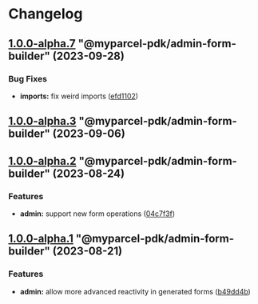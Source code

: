 # Changelog

<!-- MONODEPLOY:BELOW -->

## [1.0.0-alpha.7](https://github.com/myparcelnl/js-pdk/compare/@myparcel-pdk/admin-form-builder@1.0.0-alpha.6...@myparcel-pdk/admin-form-builder@1.0.0-alpha.7) "@myparcel-pdk/admin-form-builder" (2023-09-28)


### Bug Fixes

* **imports:** fix weird imports ([efd1102](https://github.com/myparcelnl/js-pdk/commit/efd11022f850391261f3b484305cffa4689265e2))




## [1.0.0-alpha.3](https://github.com/myparcelnl/js-pdk/compare/@myparcel-pdk/admin-form-builder@1.0.0-alpha.2...@myparcel-pdk/admin-form-builder@1.0.0-alpha.3) "@myparcel-pdk/admin-form-builder" (2023-09-06)




## [1.0.0-alpha.2](https://github.com/myparcelnl/js-pdk/compare/@myparcel-pdk/admin-form-builder@1.0.0-alpha.1...@myparcel-pdk/admin-form-builder@1.0.0-alpha.2) "@myparcel-pdk/admin-form-builder" (2023-08-24)

### Features

- **admin:** support new form
  operations ([04c7f3f](https://github.com/myparcelnl/js-pdk/commit/04c7f3f5b871ecb12b4cfeb22215ba04cc6cf8f7))

## [1.0.0-alpha.1](https://github.com/myparcelnl/js-pdk/compare/@myparcel-pdk/admin-form-builder@1.0.0-alpha.0...@myparcel-pdk/admin-form-builder@1.0.0-alpha.1) "@myparcel-pdk/admin-form-builder" (2023-08-21)

### Features

- **admin:** allow more advanced reactivity in generated
  forms ([b49dd4b](https://github.com/myparcelnl/js-pdk/commit/b49dd4b171f27798225af08ba0926704e695ce29))
